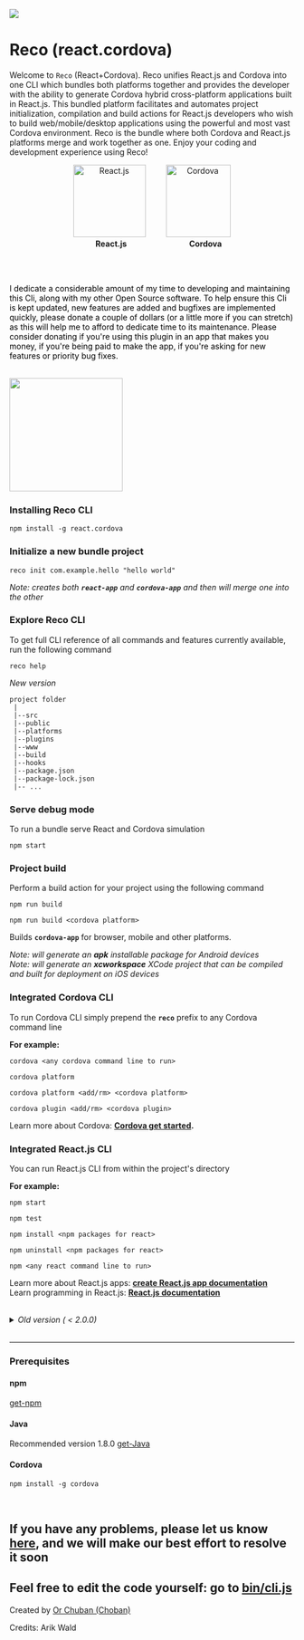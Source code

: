 ![](https://img.shields.io/npm/dt/react.cordova?color=blue&label=Total%20CURRENT%20INSTALLS&style=for-the-badge)


# Reco (react.cordova)


Welcome to `Reco` (React+Cordova). Reco unifies React.js and Cordova into one CLI which
bundles both platforms together and provides the developer with the ability to generate Cordova hybrid cross-platform 
applications built in React.js. This bundled platform facilitates and automates project initialization, 
compilation and build actions for React.js developers who wish to build web/mobile/desktop applications using the powerful and most vast Cordova environment. Reco is the bundle where both Cordova and React.js platforms merge and work together as one. Enjoy your
coding and development experience using Reco!
<br>  

<p align="center">
   <img src="https://upload.wikimedia.org/wikipedia/he/thumb/a/a7/React-icon.svg/160px-React-icon.svg.png"  height="128px" alt="React.js"/>
   &nbsp;&nbsp;&nbsp;&nbsp;&nbsp;&nbsp;&nbsp;
   <img src="https://cordova.apache.org/static/img/cordova_bot.png" width="114px" height="128px" alt="Cordova"/>
   <br />
   &nbsp;&nbsp;&nbsp;&nbsp;&nbsp; <b>React.js</b>&nbsp;&nbsp;&nbsp;&nbsp;&nbsp;&nbsp;&nbsp;&nbsp;&nbsp;&nbsp;&nbsp;&nbsp;&nbsp;&nbsp;&nbsp;&nbsp;&nbsp;&nbsp;&nbsp;&nbsp;&nbsp;&nbsp;&nbsp;&nbsp;&nbsp;&nbsp;&nbsp;&nbsp;<b>Cordova</b>
</p>


<br/><br/>

<p style="color:#000">
I dedicate a considerable amount of my time to developing and maintaining this Cli, along with my other Open Source software. To help ensure this Cli is kept updated, new features are added and bugfixes are implemented quickly, please donate a couple of dollars (or a little more if you can stretch) as this will help me to afford to dedicate time to its maintenance. Please consider donating if you're using this plugin in an app that makes you money, if you're being paid to make the app, if you're asking for new features or priority bug fixes.
</p>

<a href="https://paypal.me/orchoban"> 
   <br/>  <img src="https://www.paypalobjects.com/webstatic/mktg/Logo/pp-logo-200px.png" alt=""/>
   <br/> <img src="https://www.paypalobjects.com/en_US/i/btn/btn_donateCC_LG_global.gif" width="200px" alt=""/>   
</a>


<br/>

### Installing Reco CLI 
```cli
npm install -g react.cordova
```

### Initialize a new bundle project

```cli
reco init com.example.hello "hello world"
```
*Note: creates both **`react-app`** and **`cordova-app`** and then will merge one into the other*

### Explore Reco CLI

To get full CLI reference of all commands and features currently available, run the following command

```cli
reco help
```


<!-- <details open> -->
<summary>
<i>New version</i>
</summary>

```
project folder
 |
 |--src
 |--public
 |--platforms
 |--plugins
 |--www
 |--build
 |--hooks
 |--package.json
 |--package-lock.json
 |-- ... 
 ```


### Serve debug mode

To run a bundle serve React and Cordova simulation

```cli
npm start
```

### Project build

Perform a build action for your project using the following command

```cli
npm run build
```
```cli
npm run build <cordova platform>
```

Builds **`cordova-app`** for browser, mobile and other platforms.

*Note: will generate an **apk** installable package for Android devices*<br>
*Note: will generate an **xcworkspace** XCode project that can be compiled and built for deployment on iOS devices*
<br>

### Integrated Cordova CLI 
To run Cordova CLI simply prepend the **`reco`** prefix to any Cordova command line

**For example:**

```cli
cordova <any cordova command line to run>

cordova platform

cordova platform <add/rm> <cordova platform>

cordova plugin <add/rm> <cordova plugin>
```

Learn more about Cordova: **[Cordova get started](https://cordova.apache.org/#getstarted).**

### Integrated React.js  CLI

You can run React.js CLI from within the project's directory

**For example:**

```cli
npm start

npm test

npm install <npm packages for react>

npm uninstall <npm packages for react>

npm <any react command line to run>
```

Learn more about React.js apps: **[create React.js app documentation](https://facebook.github.io/create-react-app/docs/getting-started)**<br>
Learn programming in React.js: **[React.js documentation](https://reactjs.org/)**

<!-- </details> -->


<br>



<details>
<summary>
<i>Old version ( < 2.0.0)</i>
</summary>


```
project folder
 |
 |--cordova
 |    |
 |    |--hooks
 |    |--platforms
 |    |--plugins
 |    |--www
 |    |--package.json
 |    |--package-lock.json
 |    |-- ...
 |
 |--react-js
 |    |--src
 |    |--public
 |    |--build
 |    |--package.json
 |    |--package-lock.json
 |    |-- ... 
 ```

### Serve debug mode

To run a bundle serve React and Cordova simulation

```cli
reco start
```
or
```cli
npm start
```

### Project build

Perform a build action for your project using the following command

```cli
reco build <cordova platform>
```
or
```cli
npm run build <cordova platform>
```
*Node: `<cordova platform>` is not requred.

Builds **`cordova-app`** for browser, mobile and other platforms.

*Note: will generate an **apk** installable package for Android devices*<br>
*Note: will generate an **xcworkspace** XCode project that can be compiled and built for deployment on iOS devices*
<br>

### Integrated Cordova CLI 
To run Cordova CLI simply prepend the **`reco`** prefix to any Cordova command line

**For example:**

```cli
reco cordova <any cordova command line to run>

reco platform

reco platform <add/rm> <cordova platform>

reco plugin <add/rm> <cordova plugin>
```

Learn more about Cordova: **[Cordova get started](https://cordova.apache.org/#getstarted).**

### Integrated React.js  CLI

You can run React.js CLI from within the project's directory

**For example:**

```cli
reco start (Choose the first option)

reco test

reco install <npm packages for react>

reco uninstall <npm packages for react>

reco react <any react command line to run>

react <any react command line to run>
```

Learn more about React.js apps: **[create React.js app documentation](https://facebook.github.io/create-react-app/docs/getting-started)**<br>
Learn programming in React.js: **[React.js documentation](https://reactjs.org/)**

</details>


<br>

_______________________________________________________________________
### Prerequisites
#### npm
[get-npm](https://www.npmjs.com/get-npm)

#### Java 
Recommended version 1.8.0 [get-Java](https://www.oracle.com/technetwork/java/javase/downloads/jdk8-downloads-2133151.html)

#### Cordova 
```cli
npm install -g cordova
```

<br>


## If you have any problems, please let us know [here](https://github.com/orchoban/react.cordova/issues), and we will make our best effort to resolve it soon
## Feel free to edit the code yourself: go to [bin/cli.js](https://github.com/orchoban/react.cordova/blob/master/bin/cli.js)




Created by [Or Chuban (Choban)](https://www.linkedin.com/in/or-choban-028280125)

Credits: Arik Wald
